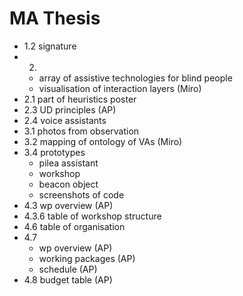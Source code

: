 # MA Thesis 
- 1.2 signature
- 2. 
  - array of assistive technologies for blind people
  - visualisation of interaction layers (Miro)
- 2.1 part of heuristics poster
- 2.3 UD principles (AP)
- 2.4 voice assistants
- 3.1 photos from observation
- 3.2 mapping of ontology of VAs (Miro)
- 3.4 prototypes
  - pilea assistant
  - workshop
  - beacon object
  - screenshots of code
- 4.3 wp overview (AP)
- 4.3.6 table of workshop structure
- 4.6 table of organisation
- 4.7
  - wp overview (AP)
  - working packages (AP)
  - schedule (AP)
- 4.8 budget table (AP)